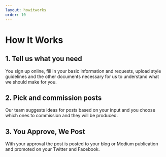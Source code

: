 ```yaml
---
layout: howitworks
order: 10
---
```


# How It Works

## 1. Tell us what you need
You sign up online, fill in your basic information and requests, upload style guidelines and the other documents necessary for us to understand what we should make for you.

## 2. Pick and commission posts
Our team suggests ideas for posts based on your input and you choose which ones to commission and they will be produced.

## 3. You Approve, We Post
With your approval the post is posted to your blog or Medium publication and promoted on your Twitter and Facebook.
